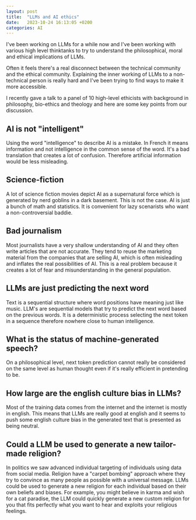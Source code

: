 ```yaml
---
layout: post
title:  "LLMs and AI ethics"
date:   2023-10-24 16:13:05 +0200
categories: AI
---
```


I've been working on LLMs for a while now and I've been working with various high level thinktanks to try to understand the philosophical, moral and ethical implications of LLMs.

Often it feels there's a real disconnect between the technical community and the ethical community. Explaining the inner working of LLMs to a non-technical person is really hard and I've been trying to find ways to make it more accessible.

I recently gave a talk to a panel of 10 high-level ethicists with background in philosophy, bio-ethics and theology and here are some key points from our discussion.

## AI is not "intelligent"

Using the word "intelligence" to describe AI is a mistake. In French it means information and not intelligence in the common sense of the word. It's a bad translation that creates a lot of confusion.
Therefore artificial information would be less misleading.

## Science-fiction

A lot of science fiction movies depict AI as a supernatural force which is generated by nerd goblins in a dark basement. This is not the case. AI is just a bunch of math and statistics. It is convenient for lazy scenarists who want a non-controversial baddie.

## Bad journalism

Most journalists have a very shallow understanding of AI and they often write articles that are not accurate.
They tend to reuse the marketing material from the companies that are selling AI, which is often misleading and inflates the real possibilities of AI. This is a real problem because it creates a lot of fear and misunderstanding in the general population.

## LLMs are just predicting the next word

Text is a sequential structure where word positions have meaning just like music. LLM's are sequential models that try to predict the next word based on the previous words. It is a deterministic process selecting the next token in a sequence therefore nowhere close to human intelligence.

## What is the status of machine-generated speech?

On a philosophical level, next token prediction cannot really be considered on the same level as human thought even if it's really efficient in pretending to be.

## How large are the english culture bias in LLMs?

Most of the training data comes from the internet and the internet is mostly in english. This means that LLMs are really good at english and it seems to push some english culture bias in the generated text that is presented as being neutral.

## Could a LLM be used to generate a new tailor-made religion?

In politics we saw advanced individual targeting of individuals using data from social media.
Religion have a "carpet bombing" approach where they try to convince as many people as possible with a universal message. LLMs could be used to generate a new religion for each individual based on their own beliefs and biases.
For example, you might believe in karma and wish for a cat paradise, the LLM could quickly generate a new custom religion for you that fits perfectly what you want to hear and exploits your religious feelings.
